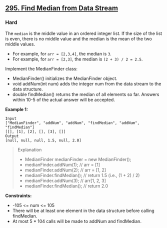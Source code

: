 ## [295. Find Median from Data Stream](https://leetcode.com/problems/find-median-from-data-stream/)
### Hard

The `median` is the middle value in an ordered integer list.
If the size of the list is even, there is no middle value and the
median is the mean of the two middle values.

* For example, for `arr = [2,3,4]`, the median is `3`.
* For example, for `arr = [2,3]`, the median is `(2 + 3) / 2 = 2.5`.

Implement the MedianFinder class:

* MedianFinder() initializes the MedianFinder object.
* void addNum(int num) adds the integer num from the data stream to the data structure.
* double findMedian() returns the median of all elements so far. Answers within 10-5 of the actual answer will be accepted.


__Example 1:__
```
Input
["MedianFinder", "addNum", "addNum", "findMedian", "addNum", "findMedian"]
[[], [1], [2], [], [3], []]
Output
[null, null, null, 1.5, null, 2.0]
```
> Explanation
> * MedianFinder medianFinder = new MedianFinder();
> * medianFinder.addNum(1);    // arr = [1]
> * medianFinder.addNum(2);    // arr = [1, 2]
> * medianFinder.findMedian(); // return 1.5 (i.e., (1 + 2) / 2)
> * medianFinder.addNum(3);    // arr[1, 2, 3]
> * medianFinder.findMedian(); // return 2.0


__Constraints:__

* -105 <= num <= 105
* There will be at least one element in the data structure before calling findMedian.
* At most 5 * 104 calls will be made to addNum and findMedian.
